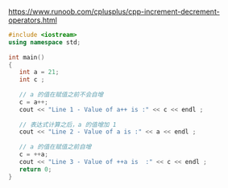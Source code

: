https://www.runoob.com/cplusplus/cpp-increment-decrement-operators.html

```c++
#include <iostream>
using namespace std;
 
int main()
{
   int a = 21;
   int c ;
 
   // a 的值在赋值之前不会自增
   c = a++;   
   cout << "Line 1 - Value of a++ is :" << c << endl ;
 
   // 表达式计算之后，a 的值增加 1
   cout << "Line 2 - Value of a is :" << a << endl ;
 
   // a 的值在赋值之前自增
   c = ++a;  
   cout << "Line 3 - Value of ++a is  :" << c << endl ;
   return 0;
}
```

